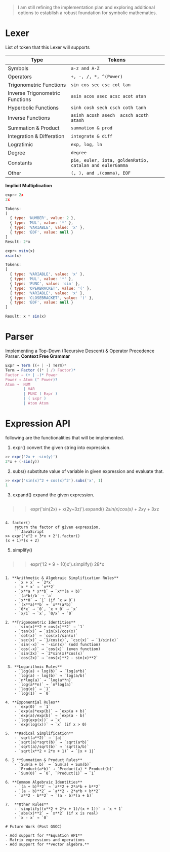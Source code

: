 >I am still refining the implementation plan and exploring additional options to establish a robust foundation for symbolic mathematics.
# Lexer 

List of token that this Lexer will supports

| Type                            | Tokens                                                  |
| ------------------------------- | ------------------------------------------------------- |
| Symbols                         | `a-z and A-Z`                                           |
| Operators                       | `+, -, /, *, ^(Power)`                                  |
| Trigonometric Functions         | `sin cos sec csc cot tan`                               |
| Inverse Trigonometric Functions | `asin acos asec acsc acot atan `                        |
| Hyperbolic Functions            | `sinh cosh sech csch coth tanh`                         |
| Inverse Functions               | `asinh acosh asech  acsch acoth atanh`                  |
| Summation & Product             | `summation & prod`                                      |
| Integration & Differation       | `integrate & diff`                                      |
| Logratimic                      | `exp, log, ln`                                          |
| Degree                          | `degree`                                                |
| Constants                       | `pie, euler, iota, goldenRatio, catalan and eulerGamma` |
| Other                           | `(, ), and ,(comma), EOF`                               |
**Implicit Multiplication**
```JavaScript
expr> 2x
2x

Tokens:
[
  { type: 'NUMBER', value: 2 },
  { type: 'MUL', value: '*' },
  { type: 'VARIABLE', value: 'x' },
  { type: 'EOF', value: null }
]
Result: 2*x

expr> xsin(x)
xsin(x)

Tokens:
[
  { type: 'VARIABLE', value: 'x' },
  { type: 'MUL', value: '*' },
  { type: 'FUNC', value: 'sin' },
  { type: 'OPERBRACKET', value: '(' },
  { type: 'VARIABLE', value: 'x' },
  { type: 'CLOSEBRACKET', value: ')' },
  { type: 'EOF', value: null }
]

Result: x * sin(x)
```
# Parser

Implementing a Top-Down (Recursive Descent) & Operator Precedence Parser.
**Context Free Grammar**
```JavaScript
Expr → Term ((+ | -) Term)*
Term → Factor ((* | /) Factor)*
Factor → (+ | -)* Power
Power → Atom (^ Power)?
Atom →  NUM
		| VAR
		| FUNC ( Expr )
		| ( Expr )
		| Atom Atom
```
# Expression API

following are the functionalities that will be implemented.

1. expr()
	convert the given string into expression.
```JavaScript
>> expr('2x + -sin(y)')
2*x + (-sin(y))
```

2. subs()
	substitute value of variable in given expression and evaluate that.
```JavaScript
>> expr('sin(x)^2 + cos(x)^2').subs('x', 1)
1
```

3. expand()
	expand the given expression.
	```JavaScript
>> expr('sin(2x) + x(2y+3z)').expand() 
2*sin(x)*cos(x) + 2*x*y + 3*x*z
```

4. factor()
	return the factor of given expression.
	```JavaScript
>> expr('x^2 + 3*x + 2').factor()
(x + 1)*(x + 2)
```

5. simplify()
	```JavaScript
>> expr('(2 * 9 + 10)x').simplify()
28*x
```

1. **Arithmetic & Algebraic Simplification Rules**
	- `x + x` → `2*x`
	- `x * x` → `x**2`
	- `x**a * x**b` → `x**(a + b)`
	- `(a*b)/b` → `a`
	- `x**0` → `1` (if `x ≠ 0`)
	- `(x**a)**b` → `x**(a*b)`
	- `0*x` → `0`, `x + 0` → `x`
	- `x/1` → `x`, `0/x` → `0`

2. **Trigonometric Identities**
	- `sin(x)**2 + cos(x)**2` → `1`
	- `tan(x)` → `sin(x)/cos(x)`
	- `cot(x)` → `cos(x)/sin(x)`
	- `sec(x)` → `1/cos(x)`, `csc(x)` → `1/sin(x)`
	- `sin(-x)` → `-sin(x)` (odd function)
	- `cos(-x)` → `cos(x)` (even function)
	- `sin(2x)` → `2*sin(x)*cos(x)`
	- `cos(2x)` → `cos(x)**2 - sin(x)**2`
	
 3. **Logarithmic Rules**
	- `log(a) + log(b)` → `log(a*b)`
	- `log(a) - log(b)` → `log(a/b)`
	- `n*log(a)` → `log(a**n)`
	- `log(a**n)` → `n*log(a)`
	- `log(e)` → `1`
	- `log(1)` → `0`
	
4. **Exponential Rules**
	- `exp(0)` → `1`
	- `exp(a)*exp(b)` → `exp(a + b)`
	- `exp(a)/exp(b)` → `exp(a - b)`
	- `log(exp(x))` → `x`
	- `exp(log(x))` → `x` (if x > 0)
	
5.  **Radical Simplification**
	- `sqrt(a**2)` → `|a|`
	- `sqrt(a)*sqrt(b)` → `sqrt(a*b)`
	- `sqrt(a)/sqrt(b)` → `sqrt(a/b)`
	- `sqrt(x**2 + 2*x + 1)` → `|x + 1|`

6. ∑ **Summation & Product Rules**
	- `Sum(a + b)` → `Sum(a) + Sum(b)`
	- `Product(a*b)` → `Product(a) * Product(b)`
	- `Sum(0)` → `0`, `Product(1)` → `1`

6. **Common Algebraic Identities**
	- `(a + b)**2` → `a**2 + 2*a*b + b**2`
	- `(a - b)**2` → `a**2 - 2*a*b + b**2`
	- `a**2 - b**2` → `(a - b)*(a + b)`

7.  **Other Rules**
	- `simplify((x**2 + 2*x + 1)/(x + 1))` → `x + 1`
	- `abs(x)**2` → `x**2` (if x is real)
	- `x - x` → `0`

# Future Work (Post GSOC)

- Add support for **Equation API**
- Matrix expressions and operations
- Add support for **vector algebra.**